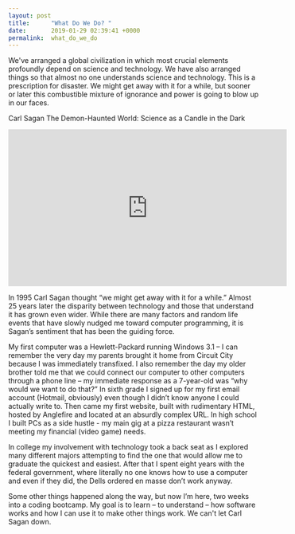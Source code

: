 ```yaml
---
layout: post
title:      "What Do We Do? "
date:       2019-01-29 02:39:41 +0000
permalink:  what_do_we_do
---
```



We've arranged a global civilization in which most crucial elements profoundly depend on science and technology. We have also arranged things so that almost no one understands science and technology. This is a prescription for disaster. We might get away with it for a while, but sooner or later this combustible mixture of ignorance and power is going to blow up in our faces.

Carl Sagan
The Demon-Haunted World: Science as a Candle in the Dark


<iframe width="560" height="315" src="https://www.youtube.com/embed/c55PtTyvfE4" frameborder="0" allow="accelerometer; autoplay; encrypted-media; gyroscope; picture-in-picture" allowfullscreen></iframe>


In 1995 Carl Sagan thought “we might get away with it for a while.” Almost 25 years later the disparity between technology and those that understand it has grown even wider. While there are many factors and random life events that have slowly nudged me toward computer programming, it is Sagan’s sentiment that has been the guiding force. 

My first computer was a Hewlett-Packard running Windows 3.1 – I can remember the very day my parents brought it home from Circuit City because I was immediately transfixed. I also remember the day my older brother told me that we could connect our computer to other computers through a phone line – my immediate response as a 7-year-old was “why would we want to do that?” In sixth grade I signed up for my first email account (Hotmail, obviously) even though I didn’t know anyone I could actually write to. Then came my first website, built with rudimentary HTML, hosted by Anglefire and located at an absurdly complex URL. In high school I built PCs as a side hustle - my main gig at a pizza restaurant wasn’t meeting my financial (video game) needs. 

In college my involvement with technology took a back seat as I explored many different majors attempting to find the one that would allow me to graduate the quickest and easiest. After that I spent eight years with the federal government, where literally no one knows how to use a computer and even if they did, the Dells ordered en masse don’t work anyway. 

Some other things happened along the way, but now I’m here, two weeks into a coding bootcamp. My goal is to learn – to understand – how software works and how I can use it to make other things work. We can't let Carl Sagan down. 

